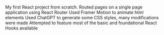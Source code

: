 My first React project from scratch.
Routed pages on a single page application using React Router
Used Framer Motion to animate html elements
Used ChatGPT to generate some CSS styles, many modifications were made
Attempted to feature most of the basic and foundational React Hooks available
